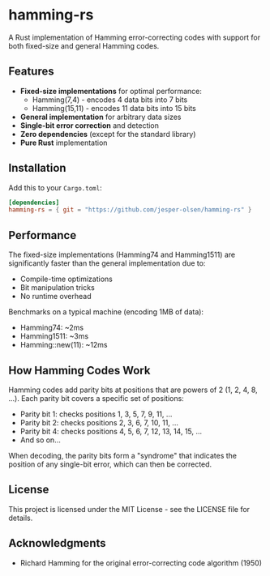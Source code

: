 # hamming-rs

A Rust implementation of Hamming error-correcting codes with support for both fixed-size and general Hamming codes.

## Features

- **Fixed-size implementations** for optimal performance:
  - Hamming(7,4) - encodes 4 data bits into 7 bits
  - Hamming(15,11) - encodes 11 data bits into 15 bits
- **General implementation** for arbitrary data sizes
- **Single-bit error correction** and detection
- **Zero dependencies** (except for the standard library)
- **Pure Rust** implementation

## Installation

Add this to your `Cargo.toml`:

```toml
[dependencies]
hamming-rs = { git = "https://github.com/jesper-olsen/hamming-rs" }
```

## Performance

The fixed-size implementations (Hamming74 and Hamming1511) are significantly faster than the general implementation due to:

* Compile-time optimizations
* Bit manipulation tricks
* No runtime overhead

Benchmarks on a typical machine (encoding 1MB of data):

* Hamming74: ~2ms
* Hamming1511: ~3ms
* Hamming::new(11): ~12ms

## How Hamming Codes Work

Hamming codes add parity bits at positions that are powers of 2 (1, 2, 4, 8, ...). Each parity bit covers a specific set of positions:

* Parity bit 1: checks positions 1, 3, 5, 7, 9, 11, ...
* Parity bit 2: checks positions 2, 3, 6, 7, 10, 11, ...
* Parity bit 4: checks positions 4, 5, 6, 7, 12, 13, 14, 15, ...
* And so on...

When decoding, the parity bits form a "syndrome" that indicates the position of any single-bit error, which can then be corrected.

## License

This project is licensed under the MIT License - see the LICENSE file for details.

## Acknowledgments

- Richard Hamming for the original error-correcting code algorithm (1950)
